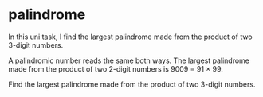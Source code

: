 # palindrome
In this uni task, I find the largest palindrome made from the product of two 3-digit numbers.

A palindromic number reads the same both ways. The largest palindrome made from the product of two 2-digit numbers is 9009 = 91 × 99.

Find the largest palindrome made from the product of two 3-digit numbers.

